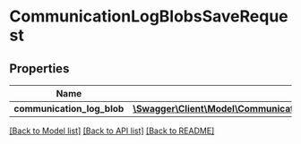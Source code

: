 # CommunicationLogBlobsSaveRequest

## Properties
Name | Type | Description | Notes
------------ | ------------- | ------------- | -------------
**communication_log_blob** | [**\Swagger\Client\Model\CommunicationLogBlobsSaveRequestCommunicationLogBlob**](CommunicationLogBlobsSaveRequestCommunicationLogBlob.md) |  | 

[[Back to Model list]](../README.md#documentation-for-models) [[Back to API list]](../README.md#documentation-for-api-endpoints) [[Back to README]](../README.md)


